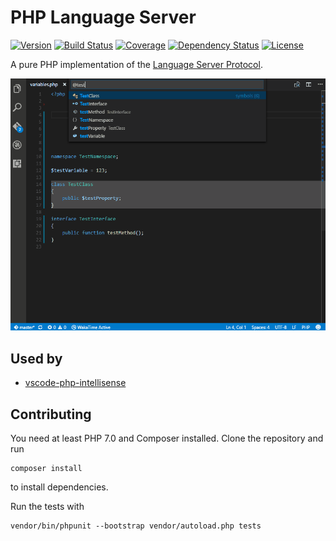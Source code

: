 # PHP Language Server

[![Version](https://img.shields.io/packagist/v/felixfbecker/language-server.svg)](https://packagist.org/packages/felixfbecker/language-server)
[![Build Status](https://travis-ci.org/felixfbecker/php-language-server.svg?branch=master)](https://travis-ci.org/felixfbecker/php-language-server)
[![Coverage](https://codecov.io/gh/felixfbecker/php-language-server/branch/master/graph/badge.svg)](https://codecov.io/gh/felixfbecker/php-language-server)
[![Dependency Status](https://gemnasium.com/badges/github.com/felixfbecker/php-language-server.svg)](https://gemnasium.com/github.com/felixfbecker/php-language-server)
[![License](https://img.shields.io/packagist/l/felixfbecker/language-server.svg)](https://github.com/felixfbecker/php-language-server/blob/master/LICENSE.txt)

A pure PHP implementation of the [Language Server Protocol](https://github.com/Microsoft/language-server-protocol).

![Find all symbols demo](images/documentSymbol.gif)

## Used by
 - [vscode-php-intellisense](https://github.com/felixfbecker/vscode-php-intellisense)

## Contributing

You need at least PHP 7.0 and Composer installed.
Clone the repository and run

    composer install

to install dependencies.

Run the tests with 

    vendor/bin/phpunit --bootstrap vendor/autoload.php tests

